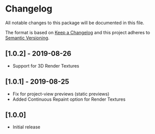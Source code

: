 # Changelog
All notable changes to this package will be documented in this file.

The format is based on [Keep a Changelog](http://keepachangelog.com/en/1.0.0/)
and this project adheres to [Semantic Versioning](http://semver.org/spec/v2.0.0.html).

## [1.0.2] - 2019-08-26
 - Support for 3D Render Textures

## [1.0.1] - 2019-08-25
 - Fix for project-view previews (static previews)
 - Added Continuous Repaint option for Render Textures

## [1.0.0]
 - Initial release